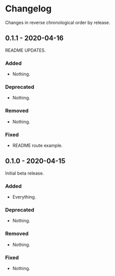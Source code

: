 # Changelog

Changes in reverse chronological order by release.


## 0.1.1 - 2020-04-16

README UPDATES.

### Added

- Nothing.

### Deprecated

- Nothing.

### Removed

- Nothing.

### Fixed

- README route example.


## 0.1.0 - 2020-04-15

Initial beta release.

### Added

- Everything.

### Deprecated

- Nothing.

### Removed

- Nothing.

### Fixed

- Nothing.
